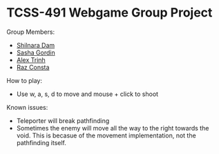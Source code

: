 # TCSS-491 Webgame Group Project
Group Members:
  * [Shilnara Dam](https://github.com/sdam53)
  * [Sasha Gordin](https://github.com/SashaGordin)
  * [Alex Trinh](https://github.com/HTrinh43)
  * [Raz Consta](https://github.com/RazConsta)

How to play:
 * Use w, a, s, d to move and mouse + click to shoot 

Known issues:
 * Teleporter will break pathfinding
 * Sometimes the enemy will move all the way to the right towards the void. This is becasue of the movement implementation, not the pathfinding itself.
